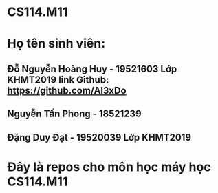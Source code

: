 # CS114.M11
# Họ tên sinh viên: 
## Đỗ Nguyễn Hoàng Huy - 19521603 Lớp KHMT2019 link Github: https://github.com/Al3xDo
## Nguyễn Tấn Phong - 18521239
## Đặng Duy Đạt - 19520039 Lớp KHMT2019
# Đây là repos cho môn học máy học CS114.M11
